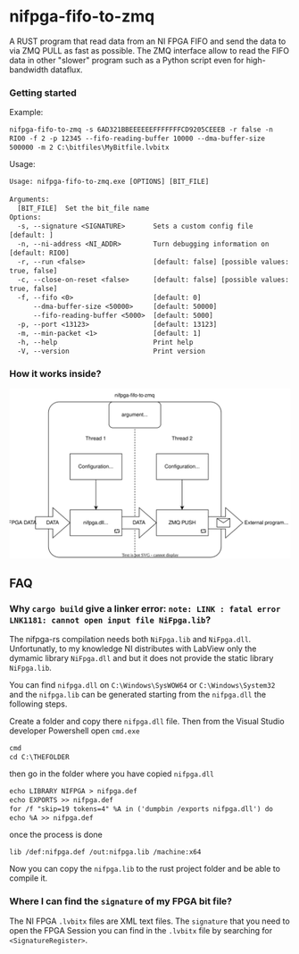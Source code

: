 # nifpga-fifo-to-zmq
A RUST program that read data from an NI FPGA FIFO and send the data to via ZMQ PULL as fast as possible.
The ZMQ interface allow to read the FIFO data in other "slower" program such as a Python script even for high-bandwidth dataflux.

### Getting started
Example:
```
nifpga-fifo-to-zmq -s 6AD321BBEEEEEEFFFFFFFCD9205CEEEB -r false -n RIO0 -f 2 -p 12345 --fifo-reading-buffer 10000 --dma-buffer-size 500000 -m 2 C:\bitfiles\MyBitfile.lvbitx
```
Usage:

```
Usage: nifpga-fifo-to-zmq.exe [OPTIONS] [BIT_FILE]

Arguments:
  [BIT_FILE]  Set the bit_file name
Options:
  -s, --signature <SIGNATURE>       Sets a custom config file [default: ]
  -n, --ni-address <NI_ADDR>        Turn debugging information on [default: RIO0]
  -r, --run <false>                 [default: false] [possible values: true, false]
  -c, --close-on-reset <false>      [default: false] [possible values: true, false]
  -f, --fifo <0>                    [default: 0]
      --dma-buffer-size <50000>     [default: 50000]
      --fifo-reading-buffer <5000>  [default: 5000]
  -p, --port <13123>                [default: 13123]
  -m, --min-packet <1>              [default: 1]
  -h, --help                        Print help
  -V, --version                     Print version
```
### How it works inside?
![The structure of nifpga-fifo-to-zmq](./doc/img/nifpga-to-zmq.svg)


## FAQ ##

### Why `cargo build` give a linker error: `note: LINK : fatal error LNK1181: cannot open input file NiFpga.lib`? ###

The nifpga-rs compilation needs both `NiFpga.lib` and `NiFpga.dll`. Unfortunatly, to my knowledge NI distributes with LabView only the dymamic library `NiFpga.dll` and but it does not provide the static library `NiFpga.lib`.

You can find `nifpga.dll` on `C:\Windows\SysWOW64` or `C:\Windows\System32` and the `nifpga.lib` can be generated starting from the `nifpga.dll` the following steps.


Create a folder and copy there `nifpga.dll` file. Then from the Visual Studio developer Powershell open `cmd.exe`

```
cmd
cd C:\THEFOLDER
```

then go in the folder where you have copied `nifpga.dll`

```
echo LIBRARY NIFPGA > nifpga.def
echo EXPORTS >> nifpga.def
for /f "skip=19 tokens=4" %A in ('dumpbin /exports nifpga.dll') do echo %A >> nifpga.def
```

once the process is done

```
lib /def:nifpga.def /out:nifpga.lib /machine:x64
```

Now you can copy the `nifpga.lib` to the rust project folder and be able to compile it.


### Where I can find the `signature` of my FPGA bit file? ###

The NI FPGA `.lvbitx` files are XML text files.
The `signature` that you need to open the FPGA Session you can find in the  `.lvbitx` file by searching for `<SignatureRegister>`.
